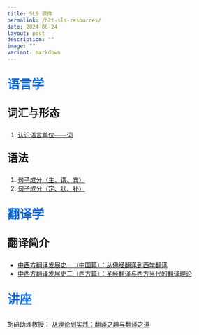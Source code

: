 ```yaml
---
title: SLS 课件
permalink: /h2t-sls-resources/
date: 2024-06-24
layout: post
description: ""
image: ""
variant: markdown
---
```

<p style="color: #0C69D5; font-family: kai; font-size: 28px; font-weight: bold">语言学</p>
<p style="font-family: kai; font-size: 24px; font-weight: bold">词汇与形态</p>

1. [认识语言单位——词](https://vle.learning.moe.edu.sg/self-study/attempt/602bff7c-8d16-44ab-87bf-72c1c0994f2d/cover)

<p style="font-family: kai; font-size: 24px; font-weight: bold">语法</p>

1. [句子成分（主、谓、宾）](https://vle.learning.moe.edu.sg/self-study/attempt/40b48423-730b-4159-8d3d-59fddb6528e0/cover)
2. [句子成分（定、状、补）](https://vle.learning.moe.edu.sg/self-study/attempt/7d2d73f4-431c-43a3-8a2a-df5709266518/cover)

<p style="color: #0C69D5; font-family: kai; font-size: 28px; font-weight: bold">翻译学</p>
<p style="font-family: kai; font-size: 24px; font-weight: bold"></p>
<p style="font-family: kai; font-size: 24px; font-weight: bold">翻译简介</p>

* [中西方翻译发展史一（中国篇）：从佛经翻译到西学翻译](https://vle.learning.moe.edu.sg/self-study/attempt/9fced068-b529-4bff-aee4-56b9f776c2ba/cover)
* [中西方翻译发展史二（西方篇）：圣经翻译与西方当代的翻译理论](https://vle.learning.moe.edu.sg/self-study/attempt/f4799816-d5e2-4a56-8f9f-6b2534e9a122/cover)

<p style="color: #0C69D5; font-family: kai; font-size: 28px; font-weight: bold">讲座</p>

胡碚助理教授： [从理论到实践：翻译之趣与翻译之道](https://vle.learning.moe.edu.sg/self-study/attempt/3e902ab1-3295-44b2-b26b-57a7fe13ba38/cover)